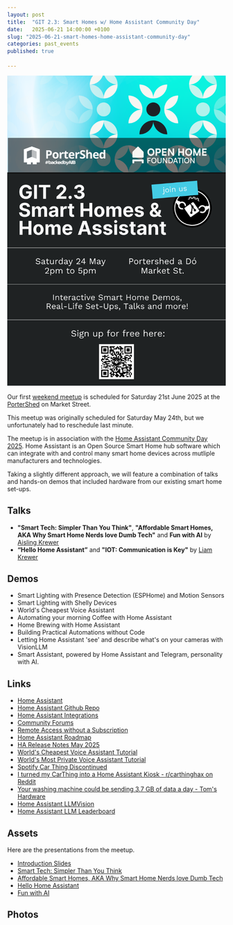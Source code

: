 ```yaml
---
layout: post
title:  "GIT 2.3: Smart Homes w/ Home Assistant Community Day"
date:   2025-06-21 14:00:00 +0100
slug: "2025-06-21-smart-homes-home-assistant-community-day"
categories: past_events
published: true

---
```

![GIT 2.3: Smart Homes w/Home Assistant Community Day](/assets/2.3/poster.png)

Our first [weekend meetup](https://www.meetup.com/galway-information-technology/events/308132807/) is scheduled for Saturday 21st June 2025 at the [PorterShed](https://www.google.com/maps/place/PorterShed/@53.2734788,-9.0534656,17z/data=!3m1!4b1!4m6!3m5!1s0x485b96e5c4af853f:0x3535a8060a8c257d!8m2!3d53.2734788!4d-9.0534656!16s%2Fg%2F11c0xpjshy?entry=ttu) on Market Street.

This meetup was originally scheduled for Saturday May 24th, but we unfortunately had to reschedule last minute. 

The meetup is in association with the [Home Assistant Community Day 2025](https://www.home-assistant.io/blog/2025/04/24/community-day/). Home Assistant is an Open Source Smart Home hub software which can integrate with and control many smart home devices across mutliple manufacturers and technologies.

Taking a slightly different approach, we will feature a combination of talks and hands-on demos that included hardware from our existing smart home set-ups.

## Talks
- **"Smart Tech: Simpler Than You Think"**, **"Affordable Smart Homes, AKA Why Smart Home Nerds love Dumb Tech"** and **Fun with AI** by [Aisling Krewer](https://www.linkedin.com/in/aislingkrewer/)
- **“Hello Home Assistant”** and **"IOT: Communication is Key"** by [Liam Krewer](https://www.linkedin.com/in/liamkrewer/)

## Demos

- Smart Lighting with Presence Detection (ESPHome) and Motion Sensors
- Smart Lighting with Shelly Devices
- World's Cheapest Voice Assistant
- Automating your morning Coffee with Home Assistant
- Home Brewing with Home Assistant
- Building Practical Automations without Code
- Letting Home Assistant 'see' and describe what's on your cameras with VisionLLM
- Smart Assistant, powered by Home Assistant and Telegram, personality with AI.

## Links

- [Home Assistant](https://www.home-assistant.io/)
- [Home Assistant Github Repo](https://github.com/home-assistant/core)
- [Home Assistant Integrations](https://www.home-assistant.io/integrations/)
- [Community Forums](https://community.home-assistant.io/)
- [Remote Access without a Subscription](https://www.home-assistant.io/docs/configuration/remote/)
- [Home Assistant Roadmap](https://www.home-assistant.io/blog/2025/05/09/roadmap-2025h1/)
- [HA Release Notes May 2025](https://www.home-assistant.io/blog/2025/05/07/release-20255/)
- [World's Cheapest Voice Assistant Tutorial](https://www.home-assistant.io/voice_control/thirteen-usd-voice-remote/)
- [World's Most Private Voice Assistant Tutorial](https://www.home-assistant.io/voice_control/worlds-most-private-voice-assistant/)
- [Spotify Car Thing Discontinued](https://support.spotify.com/us/article/car-thing-discontinued/)
- [I turned my CarThing into a Home Assistant Kiosk - r/carthinghax on Reddit](https://www.reddit.com/r/carthinghax/comments/1e0my55/turned_my_car_thing_into_a_home_assistant_kiosk/)
- [Your washing machine could be sending 3.7 GB of data a day - Tom's Hardware](https://www.tomshardware.com/networking/your-washing-machine-could-be-sending-37-gb-of-data-a-day)
- [Home Assistant LLMVision](https://github.com/valentinfrlch/ha-llmvision)
- [Home Assistant LLM Leaderboard](https://github.com/allenporter/home-assistant-datasets/tree/main/reports#home-llm-leaderboard)

## Assets

Here are the presentations from the meetup.

- [Introduction Slides](/assets/2.3/intro.pdf)
- [Smart Tech: Simpler Than You Think](/assets/2.3/smarttech.pdf)
- [Affordable Smart Homes, AKA Why Smart Home Nerds love Dumb Tech](/assets/2.3/affordablesmarthomes.pdf)
- [Hello Home Assistant](/assets/2.3/hello.pdf)
- [Fun with AI](/assets/2.3/AI.pdf)

## Photos 

<!-- https://nanogallery2.nanostudio.org/ -->
<div id="nanogallery2" data-nanogallery2='{
	"itemsBaseURL": "/assets/2.2/photos/",
    "thumbnailHeight": 240,
    "thumbnailWidth":  "auto"   
  }'> 
  <a href="IMG_1689.jpg" data-ngthumb="IMG_1689.jpg"></a>
  <a href="IMG_1690.jpg" data-ngthumb="IMG_1690.jpg"></a>
  <a href="IMG_1691.jpg" data-ngthumb="IMG_1691.jpg"></a> 
  <a href="IMG_1704.jpg" data-ngthumb="IMG_1704.jpg"></a>
  <a href="IMG_1705.jpg" data-ngthumb="IMG_1705.jpg"></a>
  <a href="IMG_1706.jpg" data-ngthumb="IMG_1706.jpg"></a>
  <a href="IMG_1707.jpg" data-ngthumb="IMG_1707.jpg"></a>
  <a href="IMG_1708.jpg" data-ngthumb="IMG_1708.jpg"></a>
  <a href="IMG_1709.jpg" data-ngthumb="IMG_1709.jpg"></a>
  <a href="IMG_1710.jpg" data-ngthumb="IMG_1710.jpg"></a>
  <a href="IMG_1711.jpg" data-ngthumb="IMG_1711.jpg"></a>
  <a href="IMG_1712.jpg" data-ngthumb="IMG_1712.jpg"></a>
  <a href="IMG_1713.jpg" data-ngthumb="IMG_1713.jpg"></a>
  <a href="IMG_1714.jpg" data-ngthumb="IMG_1714.jpg"></a>
  <a href="IMG_1715.jpg" data-ngthumb="IMG_1715.jpg"></a>
  <a href="IMG_1716.jpg" data-ngthumb="IMG_1716.jpg"></a>
  <a href="IMG_1717.jpg" data-ngthumb="IMG_1717.jpg"></a>
  <a href="IMG_1718.jpg" data-ngthumb="IMG_1718.jpg"></a>
  <a href="IMG_1719.jpg" data-ngthumb="IMG_1719.jpg"></a>
  <a href="IMG_1720.jpg" data-ngthumb="IMG_1720.jpg"></a>
  <a href="IMG_1721.jpg" data-ngthumb="IMG_1721.jpg"></a>
  <a href="IMG_1722.jpg" data-ngthumb="IMG_1722.jpg"></a>
  <a href="IMG_1723.jpg" data-ngthumb="IMG_1723.jpg"></a>
  <a href="IMG_1724.jpg" data-ngthumb="IMG_1724.jpg"></a>
  <a href="IMG_1725.jpg" data-ngthumb="IMG_1725.jpg"></a>
  <a href="IMG_1726.jpg" data-ngthumb="IMG_1726.jpg"></a>
  <a href="IMG_1727.jpg" data-ngthumb="IMG_1727.jpg"></a>
  <a href="IMG_1728.jpg" data-ngthumb="IMG_1728.jpg"></a>
</div>